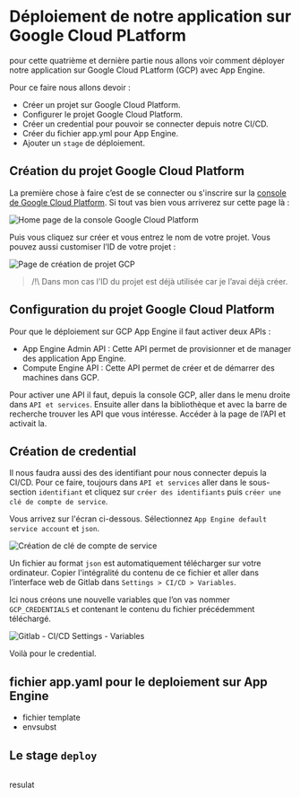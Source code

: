 # Déploiement de notre application sur Google Cloud PLatform

pour cette quatrième et dernière partie nous allons voir comment déployer notre application sur Google Cloud PLatform (GCP) avec App Engine.

Pour ce faire nous allons devoir :
 - Créer un projet sur Google Cloud Platform.
 - Configurer le projet Google Cloud Platform.
 - Créer un credential pour pouvoir se connecter depuis notre CI/CD.
 - Créer du fichier app.yml pour App Engine.
 - Ajouter un `stage` de déploiement.

## Création du projet Google Cloud Platform

La première chose à faire c’est de se connecter ou s'inscrire sur la [console de Google Cloud Platform](https://console.cloud.google.com). Si tout vas bien vous arriverez sur cette page là :

![Home page de la console Google Cloud Platform ](https://storage.googleapis.com/tutos/assets/screenshot-home-page-gcp-console.png)

Puis vous cliquez sur créer et vous entrez le nom de votre projet. Vous pouvez aussi customiser l’ID de votre projet :

![Page de création de projet GCP](https://storage.googleapis.com/tutos/assets/screenshot-create-project-gcp.png)

> /!\ Dans mon cas l’ID du projet est déjà utilisée car je l’avai déjà créer.

## Configuration du projet Google Cloud Platform

Pour que le déploiement sur GCP App Engine il faut activer deux APIs :

 - App Engine Admin API : Cette API permet de provisionner et de manager des application App Engine.
 - Compute Engine API : Cette API permet de créer et de démarrer des machines dans GCP.

Pour activer une API il faut, depuis la console GCP, aller dans le menu droite dans `API et services`. Ensuite aller dans la bibliothèque et avec la barre de recherche trouver les API que vous intéresse. Accéder à la page de l’API et activait la.

## Création de credential

Il nous faudra aussi des des identifiant pour nous connecter depuis la CI/CD. Pour ce faire, toujours dans `API et services` aller dans le sous-section `identifiant` et cliquez sur `créer des identifiants` puis `créer une clé de compte de service`.

Vous arrivez sur l'écran ci-dessous. Sélectionnez `App Engine default service account` et `json`.

![Création de clé de compte de service](screenshot-create-service-key.png)

Un fichier au format `json` est automatiquement télécharger sur votre ordinateur. Copier l'intégralité du contenu de ce fichier et aller dans l’interface web de Gitlab dans `Settings > CI/CD > Variables`.

Ici nous créons une nouvelle variables que l’on vas nommer `GCP_CREDENTIALS` et contenant le contenu du fichier précédemment téléchargé.

![Gitlab - CI/CD Settings - Variables](screenshot-gitlab-ci-cd-settings-variables.png)

Voilà pour le credential.

## fichier app.yaml pour le deploiement sur App Engine

- fichier template
- envsubst

## Le stage `deploy`

```yaml
```

resulat
